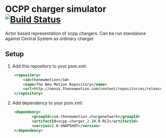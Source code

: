 # OCPP charger simulator [![Build Status](https://secure.travis-ci.org/thenewmotion/ocpp-charger.png)](http://travis-ci.org/thenewmotion/ocpp-charger)

Actor based representation of ocpp chargers.
Can be run standalone against Central System as ordinary charger.


## Setup

1. Add this repository to your pom.xml:
```xml
    <repository>
        <id>thenewmotion</id>
        <name>The New Motion Repository</name>
        <url>http://nexus.thenewmotion.com/content/repositories/releases-public</url>
    </repository>
```

2. Add dependency to your pom.xml:
```xml
    <dependency>
            <groupId>com.thenewmotion.chargenetwork</groupId>
            <artifactId>ocpp-charger_2.10.0-RC2</artifactId>
            <version>2.0-SNAPSHOT</version>
    </dependency>
```